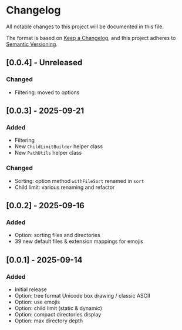 # Changelog

All notable changes to this project will be documented in this file.

The format is based on [Keep a Changelog](https://keepachangelog.com/en/1.1.0/),
and this project adheres to [Semantic Versioning](https://semver.org/spec/v2.0.0.html).

## [0.0.4] - Unreleased

### Changed
- Filtering: moved to options


## [0.0.3] - 2025-09-21

### Added
- Filtering
- New `ChildLimitBuilder` helper class
- New `PathUtils` helper class

### Changed
- Sorting: option method `withFileSort` renamed in `sort`
- Child limit: various renaming and refactor


## [0.0.2] - 2025-09-16

### Added
- Option: sorting files and directories
- 39 new default files & extension mappings for emojis


## [0.0.1] - 2025-09-14

### Added
- Initial release
- Option: tree format Unicode box drawing / classic ASCII
- Option: use emojis
- Option: child limit (static & dynamic)
- Option: compact directories display
- Option: max directory depth
